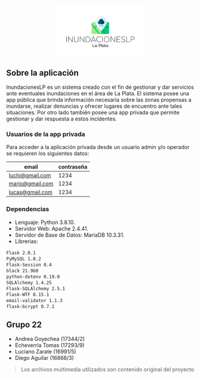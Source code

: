 <div align="center">
    <img src="app/static/logo.png" width=240px>
</div>

## Sobre la aplicación 

InundacionesLP es un sistema creado con el fin de gestionar y dar servicios ante eventuales inundaciones en el área de La Plata. El sistema posee una app pública que brinda información necesaria sobre las zonas propensas a inundarse, realizar denuncias y ofrecer lugares de encuentro ante tales situaciones. Por otro lado también posee una app privada que permite gestionar y dar respuesta a estos incidentes.

### Usuarios de la app privada

Para acceder a la aplicación privada desde un usuario admin y/o operador se requieren los siguientes datos:

|email|contraseña|
|--|--|
|luchi@gmail.com|1234|
|mario@gmail.com|1234|
|lucas@gmail.com|1234|

### Dependencias
- Lenguaje: Python 3.8.10.
- Servidor Web: Apache 2.4.41.
- Servidor de Base de Datos: MariaDB 10.3.31.
- Librerias:
```
Flask 2.0.1
PyMySQL 1.0.2
Flask-Session 0.4
black 21.9b0
python-dotenv 0.19.0
SQLAlchemy 1.4.25
Flask-SQLAlchemy 2.5.1
Flask-WTF 0.15.1
email-validator 1.1.3
flask-bcrypt 0.7.1
```
## Grupo 22
- Andrea Goyechea (17344/2)
- Echeverria Tomas (17293/9)
- Luciano Zarate (16991/5)
- Diego Aguilar (16868/3)
  
>Los archivos multimedia utilizados son contenido original del proyecto 
